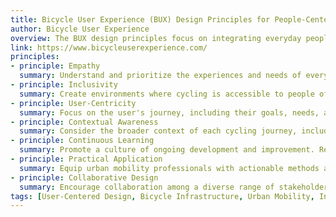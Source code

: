 ```yaml
---
title: Bicycle User Experience (BUX) Design Principles for People-Centered Streets
author: Bicycle User Experience
overview: The BUX design principles focus on integrating everyday people's experiences into the planning and design of bicycle infrastructure. By prioritizing human-centered design, these principles aim to create inclusive, accessible, and user-friendly cycling environments that align with the needs of diverse end users.
link: https://www.bicycleuserexperience.com/
principles:
- principle: Empathy
  summary: Understand and prioritize the experiences and needs of everyday people by putting yourself in their shoes. Design bicycle infrastructure that reflects diverse perspectives and real-world challenges faced by different users.
- principle: Inclusivity
  summary: Create environments where cycling is accessible to people of all ages, abilities, and backgrounds. Ensure that infrastructure supports diverse needs and does not exclude any group from participating in cycling.
- principle: User-Centricity
  summary: Focus on the user's journey, including their goals, needs, and experiences while cycling. Prioritize design decisions that enhance the user's overall experience and address specific challenges they may encounter.
- principle: Contextual Awareness
  summary: Consider the broader context of each cycling journey, including the surrounding environment, trip goals, and qualitative factors that influence user experience. Adapt infrastructure to fit the unique needs of each context.
- principle: Continuous Learning
  summary: Promote a culture of ongoing development and improvement. Regularly gather feedback, conduct research, and evaluate cycling infrastructure to ensure it remains effective and user-friendly.
- principle: Practical Application
  summary: Equip urban mobility professionals with actionable methods and tools to integrate user experience into their planning and design processes. Focus on practical, adaptable solutions that can be applied in various local contexts.
- principle: Collaborative Design
  summary: Encourage collaboration among a diverse range of stakeholders, including urban planners, engineers, and community members, to ensure that bicycle infrastructure reflects a wide range of needs and perspectives.
tags: [User-Centered Design, Bicycle Infrastructure, Urban Mobility, Inclusive Design, Empathy, People-Centered Streets]
---
```

